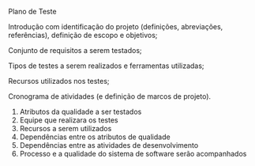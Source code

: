 Plano de Teste

Introdução com identificação do projeto (definições, abreviações, referências), definição de escopo e objetivos;

Conjunto de requisitos a serem testados;

Tipos de testes a serem realizados e ferramentas utilizadas;

Recursos utilizados nos testes;

Cronograma de atividades (e definição de marcos de projeto).


1. Atributos da qualidade a ser testados
2. Equipe que realizara os testes
3. Recursos a serem utilizados
4. Dependências entre os atributos de qualidade
5. Dependências entre as atividades de desenvolvimento
6. Processo e a qualidade do sistema de software serão acompanhados
